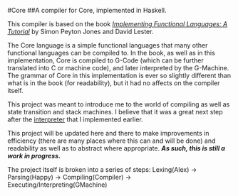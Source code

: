 #Core
##A compiler for Core, implemented in Haskell.

This compiler is based on the book [*Implementing Functional Languages: A Tutorial*](http://research.microsoft.com/en-us/um/people/simonpj/Papers/pj-lester-book/) by Simon Peyton Jones and David Lester.

The Core language is a simple functional languages that many other functional languages can be compiled to. In the book, as well as in this implementation, Core is compiled to G-Code (which can be further translated into C or machine code), and later interpreted by the G-Machine. The grammar of Core in this implementation is ever so slightly different than what is in the book (for readability), but it had no affects on the compiler itself.

This project was meant to introduce me to the world of compiling as well as state transition and stack machines. I believe that it was a great next step after the [interpreter](https://github.com/aneksteind/Shkeem) that I implemented earlier. 

This project will be updated here and there to make improvements in efficiency (there are many places where this can and will be done) and readability as well as to abstract where appropriate. **_As such, this is still a work in progress._**

The project itself is broken into a series of steps:
Lexing(Alex) -> Parsing(Happy) -> Compiling(Compiler) -> Executing/Interpreting(GMachine)
